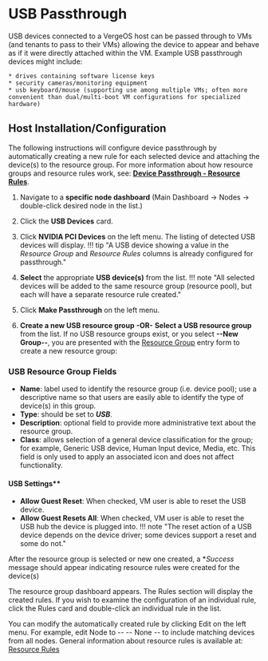 # USB Passthrough

USB devices connected to a VergeOS host can be passed through to VMs (and tenants to pass to their VMs) allowing the device to appear and behave as if it were directly attached within the VM.  Example USB passthrough devices might include:

    * drives containing software license keys
    * security cameras/monitoring equipment
    * usb keyboard/mouse (supporting use among multiple VMs; often more convenient than dual/multi-boot VM configurations for specialized hardware)

## Host Installation/Configuration

The following instructions will configure device passthrough by automatically creating a new rule for each selected device and attaching the device(s) to the resource group. For more information about how resource groups and resource rules work, see: [**Device Passthrough - Resource Rules**](/product-guide/devpass-overview#resource-rules).
<!-- later possibly add a link to instructions for manually creating a resource group rule. -->

1. Navigate to a **specific node dashboard** (Main Dashboard -> Nodes -> double-click desired node in the list.)
2. Click the **USB Devices** card.
3. Click **NVIDIA PCI Devices** on the left menu.  The listing of detected USB devices will display.
!!! tip "A USB device showing a value in the *Resource Group* and *Resource Rules* columns is already configured for passthrough."
4. **Select** the appropriate **USB device(s)** from the list.
!!! note "All selected devices will be added to the same resource group (resource pool), but each will have a separate resource rule created."

5. Click **Make Passthrough** on the left menu.
6. **Create a new USB resource group** **-OR-** **Select a USB resource group** from the list.
If no USB resource groups exist, or you select **--New Group--**, you are presented with the [Resource Group](/product-guide/devpass-overview#resourcegroups) entry form to create a new resource group:

### USB Resource Group Fields

* **Name**: label used to identify the resource group (i.e. device pool); use a descriptive name so that users are easily able to identify the type of device(s) in this group.
* **Type**: should be set to ***USB***.
* **Description**: optional field to provide more administrative text about the resource group.
* **Class**: allows selection of a general device classification for the group; for example, Generic USB device, Human Input device, Media, etc. This field is only used to apply an associated icon and does not affect functionality.

#### USB Settings**

* **Allow Guest Reset**: When checked, VM user is able to reset the USB device.  
* **Allow Guest Resets All**: When checked, VM user is able to reset the USB hub the device is plugged into.
!!! note "The reset action of a USB device depends on the device driver; some devices support a reset and some do not."

After the resource group is selected or new one created, a **Success* message should appear indicating resource rules were created for the device(s)

The resource group dashboard appears.  The Rules section will display the created rules. If you wish to examine the configuration of an individual rule, click the Rules card and double-click an individual rule in the list.

You can modify the automatically created rule by clicking Edit on the left menu.
For example, edit Node to -- -- None -- to include matching devices from all nodes.
General information about resource rules is available at: [Resource Rules](/product-guide/devpass-overview#resourcerules)
